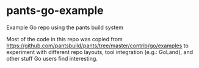 # pants-go-example
Example Go repo using the pants build system

Most of the code in this repo was copied from
https://github.com/pantsbuild/pants/tree/master/contrib/go/examples to
experiment with different repo layouts, tool integration (e.g.: GoLand),
and other stuff Go users find interesting.

